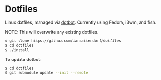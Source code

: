 # Dotfiles

Linux dotfiles, managed via [dotbot](https://github.com/anishathalye/dotbot). Currently using Fedora, i3wm, and fish.

NOTE: This will overwrite any existing dotfiles.

```sh
$ git clone https://github.com/ianhattendorf/dotfiles
$ cd dotfiles
$ ./install
```

To update dotbot:

```sh
$ cd dotfiles
$ git submodule update --init --remote
```
